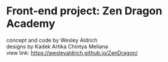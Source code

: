 # Front-end project: Zen Dragon Academy

  concept and code by Wesley Aldrich
  <br>
  designs by Kadek Artika Chintya Meliana
  <br>
  view link: https://wesleyaldrich.github.io/ZenDragon/
